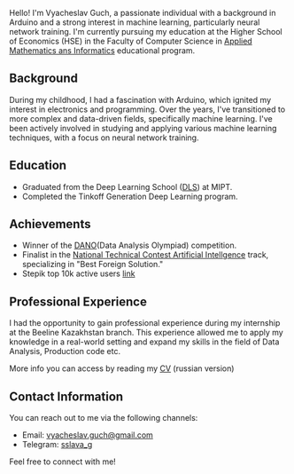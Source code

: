 
Hello! I'm Vyacheslav Guch, a passionate individual with a background in Arduino and a strong interest in machine learning, particularly neural network training. I'm currently pursuing my education at the Higher School of Economics (HSE) in the Faculty of Computer Science in [Applied Mathematics ans Informatics](https://www.hse.ru/ba/ami/) educational program.

## Background

During my childhood, I had a fascination with Arduino, which ignited my interest in electronics and programming. Over the years, I've transitioned to more complex and data-driven fields, specifically machine learning. I've been actively involved in studying and applying various machine learning techniques, with a focus on neural network training.

## Education

- Graduated from the Deep Learning School ([DLS](https://dls.samcs.ru)) at MIPT.
- Completed the Tinkoff Generation Deep Learning program.

## Achievements

- Winner of the [DANO](https://dano.hse.ru)(Data Analysis Olympiad) competition.
- Finalist in the [National Technical Contest Artificial Intellgence](https://ntcontest.ru/tracks/nto-school/proekt-po-iskusstvennomu-intellektu/iskusstvennyy-intellekt/) track, specializing in "Best Foreign Solution."
- Stepik top 10k active users [link](https://stepik.org/users/440152253/profile)

## Professional Experience

I had the opportunity to gain professional experience during my internship at the Beeline Kazakhstan branch. This experience allowed me to apply my knowledge in a real-world setting and expand my skills in the field of Data Analysis, Production code etc.

More info you can access by reading my [CV](https://drive.google.com/file/d/1xXweHXl8UR2x_mHhgtpXZXvdHODqp9Ne/view?usp=sharing) (russian version)

## Contact Information

You can reach out to me via the following channels:

- Email: [vyacheslav.guch@gmail.com](mailto:vyacheslav.guch@gmail.com)
- Telegram: [sslava_g](https://t.me/sslava_g)

Feel free to connect with me!
